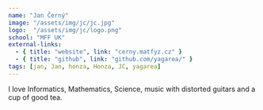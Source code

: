 ```yaml
---
name: "Jan Černý"
image: "/assets/img/jc/jc.jpg"
logo:  "/assets/img/jc/logo.png" 
school: "MFF UK"
external-links:
  - { title: "website", link: "cerny.matfyz.cz" }
  - { title: "github", link: "github.com/yagarea/" }
tags: [jan, Jan, honza, Honza, JC, yagarea]
---
```


I love Informatics, Mathematics, Science, music with distorted guitars and a cup of 
good tea.

